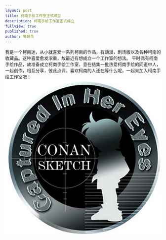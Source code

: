 ```yaml
---
layout: post
title: 柯南手绘工作室正式成立
description: 柯南手绘工作室正式成立
fullview: true
published: true
author: 管理员
---
```



我是一个柯南迷，从小就喜爱一系列柯南的作品，有动漫，剧场版以及各种柯南的收藏品。这种喜爱愈发浓重，故最近有想成立一个工作室的想法。 平时偶有柯南手绘作品，故准备成立柯南手绘工作室，意在结集一批热爱柯南手绘的同道中人，一起创作，相互分享，彼此点评。喜欢柯南的人还在等什么呢，一起来加入柯南手绘工作室吧！
![柯南手绘工作室正式成立](/images/badge/conansketch.jpg)
